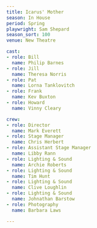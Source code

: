 ```yaml
---
title: Icarus' Mother
season: In House
period: Spring
playwright: Sam Shepard
season_sort: 100
venue: New Theatre

cast:
- role: Bill
  name: Philip Barnes
- role: Jill
  name: Theresa Norris
- role: Pat
  name: Lorna Tanklovitch
- role: Frank
  name: Kev Buxton
- role: Howard
  name: Vinny Cleary

crew:
- role: Director
  name: Mark Everett
- role: Stage Manager
  name: Chris Herbert
- role: Assistant Stage Manager
  name: Libby Rann
- role: Lighting & Sound
  name: Archie Roberts
- role: Lighting & Sound
  name: Tim Hunt
- role: Lighting & Sound
  name: Clive Loughlin
- role: Lighting & Sound
  name: Johnathan Barstow
- role: Photography
  name: Barbara Laws

---
```

